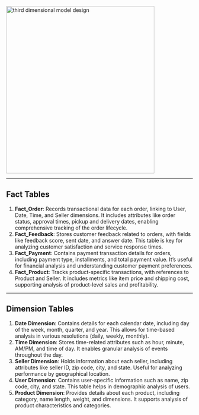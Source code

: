 <img src="https://github.com/Mohamed-Abdelkarem/e-commerce-data-engineering-project-/blob/main/Dimensional%20Model%20Design%20Overview/third%20dimensional%20model%20design.png" alt="third dimensional model design" width="400" height="450">

--- 

## Fact Tables
1. **Fact_Order**: Records transactional data for each order, linking to User, Date, Time, and Seller dimensions. It includes attributes like order status, approval times, pickup and delivery dates, enabling comprehensive tracking of the order lifecycle.
2. **Fact_Feedback**: Stores customer feedback related to orders, with fields like feedback score, sent date, and answer date. This table is key for analyzing customer satisfaction and service response times.
3. **Fact_Payment**: Contains payment transaction details for orders, including payment type, installments, and total payment value. It’s useful for financial analysis and understanding customer payment preferences.
4. **Fact_Product**: Tracks product-specific transactions, with references to Product and Seller. It includes metrics like item price and shipping cost, supporting analysis of product-level sales and profitability.

--- 

## Dimension Tables
1. **Date Dimension**: Contains details for each calendar date, including day of the week, month, quarter, and year. This allows for time-based analysis in various resolutions (daily, weekly, monthly).
2. **Time Dimension**: Stores time-related attributes such as hour, minute, AM/PM, and time of day. It enables granular analysis of events throughout the day.
3. **Seller Dimension**: Holds information about each seller, including attributes like seller ID, zip code, city, and state. Useful for analyzing performance by geographical location.
4. **User Dimension**: Contains user-specific information such as name, zip code, city, and state. This table helps in demographic analysis of users.
5. **Product Dimension**: Provides details about each product, including category, name length, weight, and dimensions. It supports analysis of product characteristics and categories.
